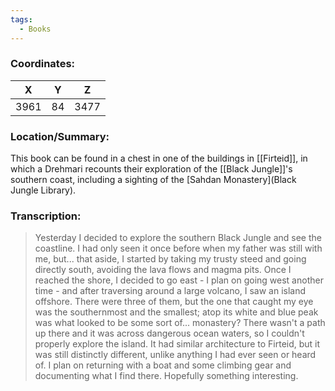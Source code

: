 ```yaml
---
tags:
  - Books
---
```


### Coordinates:
| **X** | **Y**| **Z** |
|:-----:|:----:|:-----:|
|3961  |84   |3477  |

### Location/Summary:
This book can be found in a chest in one of the buildings in [[Firteid]], in which a Drehmari recounts their exploration of the [[Black Jungle]]'s southern coast, including a sighting of the [Sahdan Monastery](Black Jungle Library).

### Transcription:
>Yesterday I decided to explore the southern Black Jungle and see the coastline. I had only seen it once before when my father was still with me, but... that aside, I started by taking my trusty steed and going directly south, avoiding the lava flows and magma pits. Once I reached the shore, I decided to go east - I plan on going west another time - and after traversing around a large volcano, I saw an island offshore. There were three of them, but the one that caught my eye was the southernmost and the smallest; atop its white and blue peak was what looked to be some sort of... monastery? There wasn't a path up there and it was across dangerous ocean waters, so I couldn't properly explore the island. It had similar architecture to Firteid, but it was still distinctly different, unlike anything I had ever seen or heard of. I plan on returning with a boat and some climbing gear and documenting what I find there. Hopefully something interesting.


